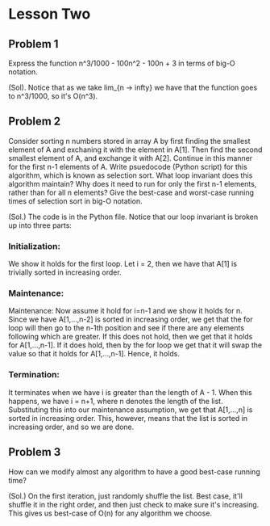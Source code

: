 # Lesson Two

## Problem 1

Express the function n^3/1000 - 100n^2 - 100n + 3 in terms of big-O notation.

(Sol). Notice that as we take lim_{n -> infty} we have that the function goes to n^3/1000, so it's O(n^3).

## Problem 2

Consider sorting n numbers stored in array A by first finding the smallest element of A and exchaning it with the element in A[1]. Then find the second smallest element of A, and exchange it with A[2]. Continue in this manner for the first n-1 elements of A. Write psuedocode (Python script) for this algorithm, which is known as selection sort. What loop invariant does this algorithm maintain? Why does it need to run for only the first n-1 elements, rather than for all n elements? Give the best-case and worst-case running times of selection sort in big-O notation.

(Sol.) The code is in the Python file. Notice that our loop invariant is broken up into three parts:

### Initialization:

We show it holds for the first loop. Let i = 2, then we have that A[1] is trivially sorted in increasing order.

### Maintenance:

Maintenance: Now assume it hold for i=n-1 and we show it holds for n. Since we have A[1,...,n-2] is sorted in increasing order, we get that the for loop will then go to the n-1th position and see if there are any elements following which are greater. If this does not hold, then we get that it holds for A[1,...,n-1]. If it does hold, then by the for loop we get that it will swap the value so that it holds for A[1,...,n-1]. Hence, it holds.

### Termination: 

It terminates when we have i is greater than the length of A - 1. When this happens, we have i = n+1, where n denotes the length of the list. Substituting this into our maintenance assumption, we get that A[1,...,n] is sorted in increasing order. This, however, means that the list is sorted in increasing order, and so we are done.

## Problem 3

How can we modify almost any algorithm to have a good best-case running time?

(Sol.) On the first iteration, just randomly shuffle the list. Best case, it'll shuffle it in the right order, and then just check to make sure it's increasing. This gives us best-case of O(n) for any algorithm we choose.
